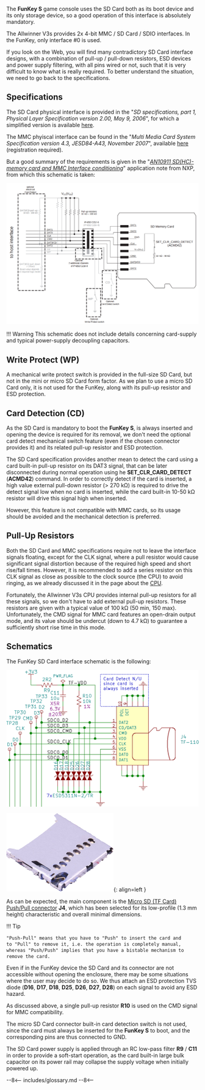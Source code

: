 The **FunKey S** game console uses the SD Card both as its boot device
and its only storage device, so a good operation of this interface is
absolutely mandatory.

The Allwinner V3s provides 2x 4-bit MMC / SD Card / SDIO
interfaces. In the FunKey, only interface #0 is used.

If you look on the Web, you will find many contradictory SD Card
interface designs, with a combination of pull-up / pull-down
resistors, ESD devices and power supply filtering, with all pins wired
or not, such that it is very difficult to know what is really
required. To better understand the situation, we need to go back to
the specifications.

## Specifications

The SD Card physical interface is provided in the "<i>SD specifications,
part 1, Physical Layer Specification version 2.00, May 9, 2006</i>", for
which a simplified version is available [here][1].

The MMC phyiscal interface can be found in the "<i>Multi Media Card
System Specification version 4.3, JESD84-A43, November 2007</i>",
available [here][2] (registration required).

But a good summary of the requirements is given in the "[<i>AN10911
SD(HC)-memory card and MMC Interface conditioning</i>][3]" application
note from NXP, from which this schematic is taken:

![SD/MMC Interface](/assets/images/SD_MMC_Interface.png)

!!! Warning
    This schematic does not include details concerning card-supply and
    typical power-supply decoupling capacitors.

## Write Protect (WP)

A mechanical write protect switch is provided in the full-size SD
Card, but not in the mini or micro SD Card form factor. As we plan to
use a micro SD Card only, it is not used for the FunKey, along with
its pull-up resistor and ESD protection.

## Card Detection (CD)

As the SD Card is mandatory to boot the **FunKey S**, is always
inserted and opening the device is required for its removal, we don't
need the optional card detect mechanical switch feature (even if the
chosen connector provides it) and its related pull-up resistor and ESD
protection.

The SD Card specification provides another mean to detect the card
using a card built-in pull-up resistor on its DAT3 signal, that can be
later disconnected during normal operation using he
**SET_CLR_CARD_DETECT** (**ACMD42**) command. In order to correctly
detect if the card is inserted, a high value external pull-down
resistor (> 270 kΩ) is required to drive the detect signal low when no
card is inserted, while the card built-in 10-50 kΩ resistor will drive
this signal high when inserted.

However, this feature is not compatible with MMC cards, so its usage
should be avoided and the mechanical detection is preferred.

## Pull-Up Resistors

Both the SD Card and MMC specifications require not to leave the
interface signals floating, except for the CLK signal, where a pull
resistor would cause significant signal distortion because of the
required high speed and short rise/fall times. However, it is
recommended to add a series resistor on this CLK signal as close as
possible to the clock source (the CPU) to avoid ringing, as we already
discussed it in the page about the [CPU][4].

Fortunately, the Allwinner V3s CPU provides internal pull-up resistors
for all these signals, so we don't have to add external pull-up
resistors. These resistors are given with a typical value of 100 kΩ
(50 min, 150 max). Unfortunately, the CMD signal for MMC card features
an open-drain output mode, and its value should be undercut (down to
4.7 kΩ) to guarantee a sufficiently short rise time in this mode.

## Schematics

The FunKey SD Card interface schematic is the following:

![SD Card Schematics](/assets/images/SD_Card_Schematics.png)

![TF-110](/assets/images/TF-110.png){: align=left }

As can be expected, the main component is the [Micro SD (TF Card)
Push/Pull connector][5] **J4**, which has been selected for its
low-profile (1.3 mm height) characteristic and overall minimal
dimensions.

!!! Tip

    "Push-Pull" means that you have to "Push" to insert the card and
    to "Pull" to remove it, i.e. the operation is completely manual,
    whereas "Push/Push" implies that you have a bistable mechanism to
    remove the card.

Even if in the FunKey device the SD Card and its connector are not
accessible without opening the enclosure, there may be some situations
where the user may decide to do so. We thus attach an ESD protection
TVS diode (**D16**, **D17**, **D18**, **D25**, **D26**, **D27**,
**D28**) on each signal to avoid any ESD hazard.

As discussed above, a single pull-up resistor **R10** is used on the CMD
signal for MMC compatibility.

The micro SD Card connector built-in card detection switch is not
used, since the card must always be inserted for the **FunKey S** to
boot, and the corresponding pins are thus connected to GND.

The SD Card power supply is applied through an RC low-pass filter
**R9** / **C11** in order to provide a soft-start operation, as the
card built-in large bulk capacitor on its power rail may collapse the
supply voltage when initially powered up.

[1]: https://www.sdcard.org/downloads/pls/click.php?p=Part1_Physical_Layer_Simplified_Specification_Ver6.00.jpg&f=Part1_Physical_Layer_Simplified_Specification_Ver6.00.pdf&e=EN_SS1
[2]: https://www.jedec.org/document_search/field_keywords/emmc-3147
[3]: https://www.mouser.com/catalog/specsheets/an10911.pdf
[4]: /developers/hardware/cpu
[5]: https://github.com/FunKey-Project/FunKey-S-Hardware/blob/master/Datasheets/C266613_%E6%8A%BD%E6%8B%89%E5%BC%8FTF%E5%8D%A1%E5%BA%A7_2018-08-20.PDF

--8<--
includes/glossary.md
--8<--
